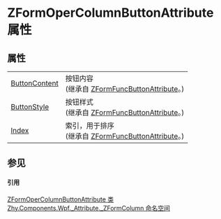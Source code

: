 # ZFormOperColumnButtonAttribute 属性




## 属性
<table>
<tr>
<td><a href="837e4930-6761-d9ed-8c1f-e8388873684a">ButtonContent</a></td>
<td>按钮内容<br />(继承自 <a href="23a212bc-6bec-1f75-b688-425a494f235f">ZFormFuncButtonAttribute</a>。)</td></tr>
<tr>
<td><a href="35e3c2c5-e97f-4bf2-dc33-5162f02f1000">ButtonStyle</a></td>
<td>按钮样式<br />(继承自 <a href="23a212bc-6bec-1f75-b688-425a494f235f">ZFormFuncButtonAttribute</a>。)</td></tr>
<tr>
<td><a href="5ade9d1c-01c8-7c1a-65ce-7d31243a6e13">Index</a></td>
<td>索引，用于排序<br />(继承自 <a href="23a212bc-6bec-1f75-b688-425a494f235f">ZFormFuncButtonAttribute</a>。)</td></tr>
</table>

## 参见


#### 引用
<a href="775fd5ac-e3db-0dca-f694-0a42a830ceb8">ZFormOperColumnButtonAttribute 类</a>  
<a href="abb94ccb-8a67-80c6-17c1-29dfebcf677a">Zhy.Components.Wpf._Attribute._ZFormColumn 命名空间</a>  
